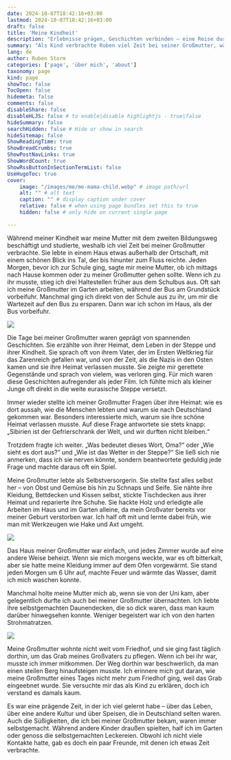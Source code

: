 ```yaml
---
date: 2024-10-07T18:42:16+03:00
lastmod: 2024-10-07T18:42:16+03:00
draft: false
title: 'Meine Kindheit'
description: "Erlebnisse prägen, Geschichten verbinden – eine Reise durch Familie und Kultur."
summary: "Als Kind verbrachte Ruben viel Zeit bei seiner Großmutter, während seine Mutter studierte. Seine Großmutter erzählte ihm Geschichten über ihre Heimat und die Familiengeschichte, einschließlich ihrer Flucht während des Krieges. Ruben stellte viele Fragen und erfuhr so mehr über das Leben in der Steppe und ihre Vergangenheit. Er lernte auch praktische Fähigkeiten wie Holzhacken, da seine Großmutter als Selbstversorgerin lebte. Diese Erfahrungen prägten sein Verständnis von Familie und Kultur nachhaltig."
lang: de
author: Ruben Storm
categories: ['page', 'über mich', 'about']
taxonomy: page
kind: page
showToc: false
TocOpen: false
hidemeta: false
comments: false
disableShare: false
disableHLJS: false # to enable|disable highlightjs - true|false
hideSummary: false
searchHidden: false # Hide or show in search
hideSitemap: false
ShowReadingTime: true
ShowBreadCrumbs: true
ShowPostNavLinks: true
ShowWordCount: true
ShowRssButtonInSectionTermList: false
UseHugoToc: true
cover:
    image: "/images/me/me-mama-child.webp" # image path/url
    alt: "" # alt text
    caption: "" # display caption under cover
    relative: false # when using page bundles set this to true
    hidden: false # only hide on current single page

---
```


Während meiner Kindheit war meine Mutter mit dem zweiten Bildungsweg beschäftigt und studierte, weshalb ich viel Zeit bei meiner Großmutter verbrachte. Sie lebte in einem Haus etwas außerhalb der Ortschaft, mit einem schönen Blick ins Tal, der bis hinunter zum Fluss reichte. Jeden Morgen, bevor ich zur Schule ging, sagte mir meine Mutter, ob ich mittags nach Hause kommen oder zu meiner Großmutter gehen sollte. Wenn ich zu ihr musste, stieg ich drei Haltestellen früher aus dem Schulbus aus. Oft sah ich meine Großmutter im Garten arbeiten, während der Bus am Grundstück vorbeifuhr. Manchmal ging ich direkt von der Schule aus zu ihr, um mir die Wartezeit auf den Bus zu ersparen. Dann war ich schon im Haus, als der Bus vorbeifuhr. 

![][defImageMe1]

Die Tage bei meiner Großmutter waren geprägt von spannenden Geschichten. Sie erzählte von ihrer Heimat, dem Leben in der Steppe und ihrer Kindheit. Sie sprach oft von ihrem Vater, der im Ersten Weltkrieg für das Zarenreich gefallen war, und von der Zeit, als die Nazis in den Osten kamen und sie ihre Heimat verlassen musste. Sie zeigte mir gerettete Gegenstände und sprach von vielem, was verloren ging. Für mich waren diese Geschichten aufregender als jeder Film. Ich fühlte mich als kleiner Junge oft direkt in die weite eurasische Steppe versetzt.

Immer wieder stellte ich meiner Großmutter Fragen über ihre Heimat: wie es dort aussah, wie die Menschen lebten und warum sie nach Deutschland gekommen war. Besonders interessierte mich, warum sie ihre schöne Heimat verlassen musste. Auf diese Frage antwortete sie stets knapp: „Sibirien ist der Gefrierschrank der Welt, und wir durften nicht bleiben.“

Trotzdem fragte ich weiter. „Was bedeutet dieses Wort, Oma?“ oder „Wie sieht es dort aus?“ und „Wie ist das Wetter in der Steppe?“ Sie ließ sich nie anmerken, dass ich sie nerven könnte, sondern beantwortete geduldig jede Frage und machte daraus oft ein Spiel.

Meine Großmutter lebte als Selbstversorgerin. Sie stellte fast alles selbst her – von Obst und Gemüse bis hin zu Schnaps und Seife. Sie nähte ihre Kleidung, Bettdecken und Kissen selbst, stickte Tischdecken aus ihrer Heimat und reparierte ihre Schuhe. Sie hackte Holz und erledigte alle Arbeiten im Haus und im Garten alleine, da mein Großvater bereits vor meiner Geburt verstorben war. Ich half oft mit und lernte dabei früh, wie man mit Werkzeugen wie Hake und Axt umgeht.

![][defImageMe2]

Das Haus meiner Großmutter war einfach, und jedes Zimmer wurde auf eine andere Weise beheizt. Wenn sie mich morgens weckte, war es oft bitterkalt, aber sie hatte meine Kleidung immer auf dem Ofen vorgewärmt. Sie stand jeden Morgen um 6 Uhr auf, machte Feuer und wärmte das Wasser, damit ich mich waschen konnte.

Manchmal holte meine Mutter mich ab, wenn sie von der Uni kam, aber gelegentlich durfte ich auch bei meiner Großmutter übernachten. Ich liebte ihre selbstgemachten Daunendecken, die so dick waren, dass man kaum darüber hinwegsehen konnte. Weniger begeistert war ich von den harten Strohmatratzen.

![][defImageMe3]

Meine Großmutter wohnte nicht weit vom Friedhof, und sie ging fast täglich dorthin, um das Grab meines Großvaters zu pflegen. Wenn ich bei ihr war, musste ich immer mitkommen. Der Weg dorthin war beschwerlich, da man einen steilen Berg hinaufsteigen musste. Ich erinnere mich gut daran, wie meine Großmutter eines Tages nicht mehr zum Friedhof ging, weil das Grab eingeebnet wurde. Sie versuchte mir das als Kind zu erklären, doch ich verstand es damals kaum.

Es war eine prägende Zeit, in der ich viel gelernt habe – über das Leben, über eine andere Kultur und über Speisen, die in Deutschland selten waren. Auch die Süßigkeiten, die ich bei meiner Großmutter bekam, waren immer selbstgemacht. Während andere Kinder draußen spielten, half ich im Garten oder genoss die selbstgemachten Leckereien. Obwohl ich nicht viele Kontakte hatte, gab es doch ein paar Freunde, mit denen ich etwas Zeit verbrachte.

[defImageMe1]: /images/me/me-child-1.webp
[defImageMe2]: /images/me/IMG-20171007-WA0010-01.jpeg
[defImageMe3]: /images/me/me-sisters-child.webp